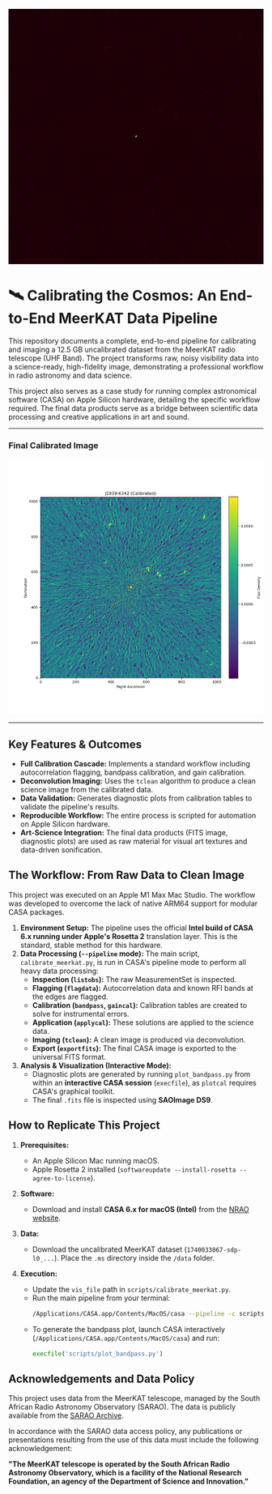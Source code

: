 ![Project Cover Image](cover_image.png)

# 🛰️ Calibrating the Cosmos: An End-to-End MeerKAT Data Pipeline

This repository documents a complete, end-to-end pipeline for calibrating and imaging a 12.5 GB uncalibrated dataset from the MeerKAT radio telescope (UHF Band). The project transforms raw, noisy visibility data into a science-ready, high-fidelity image, demonstrating a professional workflow in radio astronomy and data science.

This project also serves as a case study for running complex astronomical software (CASA) on Apple Silicon hardware, detailing the specific workflow required. The final data products serve as a bridge between scientific data processing and creative applications in art and sound.

---

### Final Calibrated Image

![Final Calibrated Image of J1939-6342](outputs/final_image_view.png)

---

## Key Features & Outcomes

*   **Full Calibration Cascade:** Implements a standard workflow including autocorrelation flagging, bandpass calibration, and gain calibration.
*   **Deconvolution Imaging:** Uses the `tclean` algorithm to produce a clean science image from the calibrated data.
*   **Data Validation:** Generates diagnostic plots from calibration tables to validate the pipeline's results.
*   **Reproducible Workflow:** The entire process is scripted for automation on Apple Silicon hardware.
*   **Art-Science Integration:** The final data products (FITS image, diagnostic plots) are used as raw material for visual art textures and data-driven sonification.

## The Workflow: From Raw Data to Clean Image

This project was executed on an Apple M1 Max Mac Studio. The workflow was developed to overcome the lack of native ARM64 support for modular CASA packages.

1.  **Environment Setup:** The pipeline uses the official **Intel build of CASA 6.x running under Apple's Rosetta 2** translation layer. This is the standard, stable method for this hardware.
2.  **Data Processing (`--pipeline` mode):** The main script, `calibrate_meerkat.py`, is run in CASA's pipeline mode to perform all heavy data processing:
    *   **Inspection (`listobs`):** The raw MeasurementSet is inspected.
    *   **Flagging (`flagdata`):** Autocorrelation data and known RFI bands at the edges are flagged.
    *   **Calibration (`bandpass`, `gaincal`):** Calibration tables are created to solve for instrumental errors.
    *   **Application (`applycal`):** These solutions are applied to the science data.
    *   **Imaging (`tclean`):** A clean image is produced via deconvolution.
    *   **Export (`exportfits`):** The final CASA image is exported to the universal FITS format.
3.  **Analysis & Visualization (Interactive Mode):**
    *   Diagnostic plots are generated by running `plot_bandpass.py` from within an **interactive CASA session** (`execfile`), as `plotcal` requires CASA's graphical toolkit.
    *   The final `.fits` file is inspected using **SAOImage DS9**.

## How to Replicate This Project

1.  **Prerequisites:**
    *   An Apple Silicon Mac running macOS.
    *   Apple Rosetta 2 installed (`softwareupdate --install-rosetta --agree-to-license`).

2.  **Software:**
    *   Download and install **CASA 6.x for macOS (Intel)** from the [NRAO website](https://casadocs.nrao.edu/getting-started/installation/).

3.  **Data:**
    *   Download the uncalibrated MeerKAT dataset (`1740033067-sdp-l0_...`). Place the `.ms` directory inside the `/data` folder.

4.  **Execution:**
    *   Update the `vis_file` path in `scripts/calibrate_meerkat.py`.
    *   Run the main pipeline from your terminal:
        ```bash
        /Applications/CASA.app/Contents/MacOS/casa --pipeline -c scripts/calibrate_meerkat.py
        ```
    *   To generate the bandpass plot, launch CASA interactively (`/Applications/CASA.app/Contents/MacOS/casa`) and run:
        ```python
        execfile('scripts/plot_bandpass.py')
        ```

## Acknowledgements and Data Policy

This project uses data from the MeerKAT telescope, managed by the South African Radio Astronomy Observatory (SARAO). The data is publicly available from the [SARAO Archive](https://archive.sarao.ac.za/).

In accordance with the SARAO data access policy, any publications or presentations resulting from the use of this data must include the following acknowledgement:

**"The MeerKAT telescope is operated by the South African Radio Astronomy Observatory, which is a facility of the National Research Foundation, an agency of the Department of Science and Innovation."**